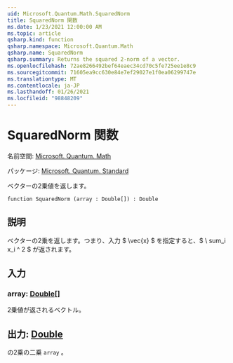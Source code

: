 ```yaml
---
uid: Microsoft.Quantum.Math.SquaredNorm
title: SquaredNorm 関数
ms.date: 1/23/2021 12:00:00 AM
ms.topic: article
qsharp.kind: function
qsharp.namespace: Microsoft.Quantum.Math
qsharp.name: SquaredNorm
qsharp.summary: Returns the squared 2-norm of a vector.
ms.openlocfilehash: 72ae8266492bef64eaec34cd70c5fe725ee1e8c9
ms.sourcegitcommit: 71605ea9cc630e84e7ef29027e1f0ea06299747e
ms.translationtype: MT
ms.contentlocale: ja-JP
ms.lasthandoff: 01/26/2021
ms.locfileid: "98848209"
---
```

# <a name="squarednorm-function"></a>SquaredNorm 関数

名前空間: [Microsoft. Quantum. Math](xref:Microsoft.Quantum.Math)

パッケージ: [Microsoft. Quantum. Standard](https://nuget.org/packages/Microsoft.Quantum.Standard)


ベクターの2乗値を返します。

```qsharp
function SquaredNorm (array : Double[]) : Double
```


## <a name="description"></a>説明

ベクターの2乗を返します。つまり、入力 $ \vec{x} $ を指定すると、$ \ sum_i x_i ^ 2 $ が返されます。

## <a name="input"></a>入力

### <a name="array--double"></a>array: [Double](xref:microsoft.quantum.lang-ref.double)[]

2乗値が返されるベクトル。



## <a name="output--double"></a>出力: [Double](xref:microsoft.quantum.lang-ref.double)

の2乗の二乗 `array` 。